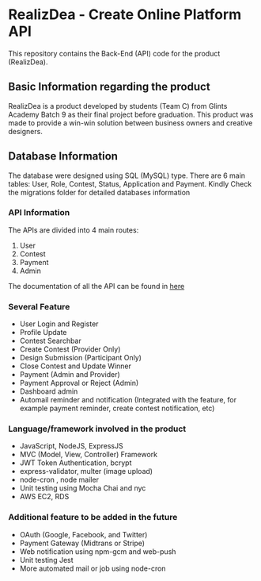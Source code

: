 # RealizDea - Create Online Platform API
This repository contains the Back-End (API) code for the product (RealizDea).

## Basic Information regarding the product
RealizDea is a product developed by students (Team C) from Glints Academy Batch 9 as their final project before graduation. This product was made to provide a win-win solution between business owners and creative designers.

## Database Information
The database were designed using SQL (MySQL) type. There are 6 main tables: User, Role, Contest, Status, Application and Payment. Kindly Check the migrations folder for detailed databases information

### API Information
The APIs are divided into 4 main routes:
1. User
2. Contest
3. Payment
4. Admin

The documentation of all the API can be found in [here](https://documenter.getpostman.com/view/13706159/TVzUEwrf#af3d1ab8-c2f3-44e1-9ccf-788f7a36b282)

### Several Feature
- User Login and Register
- Profile Update
- Contest Searchbar
- Create Contest (Provider Only)
- Design Submission (Participant Only)
- Close Contest and Update Winner
- Payment (Admin and Provider)
- Payment Approval or Reject (Admin)
- Dashboard admin
- Automail reminder and notification (Integrated with the feature, for example payment reminder, create contest notification, etc)

### Language/framework involved in the product
- JavaScript, NodeJS, ExpressJS
- MVC (Model, View, Controller) Framework
- JWT Token Authentication, bcrypt
- express-validator, multer (image upload)
- node-cron , node mailer
- Unit testing using Mocha Chai and nyc
- AWS EC2, RDS

### Additional feature to be added in the future
- OAuth (Google, Facebook, and Twitter)
- Payment Gateway (Midtrans or Stripe)
- Web notification using npm-gcm and web-push
- Unit testing Jest
- More automated mail or job using node-cron





